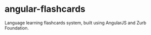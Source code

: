 angular-flashcards
==================

Language learning flashcards system, built using AngularJS and Zurb Foundation.




